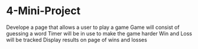 # 4-Mini-Project

Develope a page that allows a user to play a game
Game will consist of guessing a word
Timer will be in use to make the game harder
Win and Loss will be tracked
Display results on page of wins and losses
